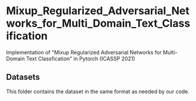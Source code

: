 # Mixup_Regularized_Adversarial_Networks_for_Multi_Domain_Text_Classification
Implementation of "Mixup Regularized Adversarial Networks for Multi-Domain Text Classfication" in Pytorch (ICASSP 2021)

## Datasets
This folder contains the dataset in the same format as needed by our code. 
